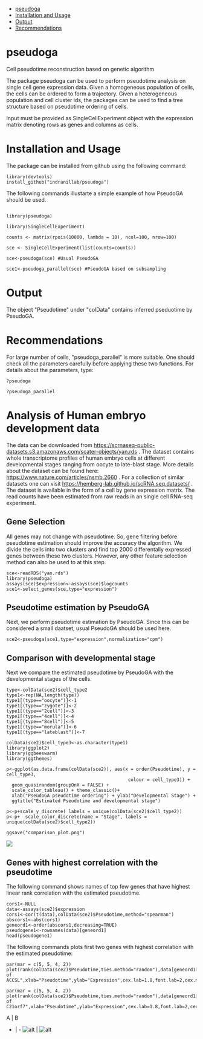 - [pseudoga](#pseudoga)
- [Installation and Usage](#usage-)
- [Output](#output)
- [Recommendations](#recommendations)


# pseudoga
Cell pseudotime reconstruction based on genetic algorithm

The package pseudoga can be used to perform pseudotime analysis on single
cell gene expression data. Given a homogeneous population of cells, the cells can be ordered
to form a trajectory. Given a heterogeneous population and cell cluster ids, the packages
can be used to find a tree structure based on pseudotime ordering of cells.

Input must be provided as SingleCellExperiment object with the expression matrix denoting rows as genes 
and columns as cells.


# Installation and Usage
The package can be installed from github using the following command:
```
library(devtools)
install_github("indranillab/pseudoga")
```
The following commands illustarte a simple example of how PseudoGA should be used.
```

library(pseudoga)

library(SingleCellExperiment)

counts <- matrix(rpois(10000, lambda = 10), ncol=100, nrow=100) 

sce <- SingleCellExperiment(list(counts=counts))

sce<-pseudoga(sce) #Usual PseudoGA

sce1<-pseudoga_parallel(sce) #PseudoGA based on subsampling 
```

# Output 

The object "Pseudotime" under "colData" contains inferred pseduotime by PseudoGA.

# Recommendations

For large number of cells, "pseudoga_parallel" is more suitable. One should check all the parameters carefully before applying these two functions.
For details about the parameters, type:
```
?pseudoga

?pseudoga_parallel
```


# Analysis of Human embryo development data

The data can be downloaded from <https://scrnaseq-public-datasets.s3.amazonaws.com/scater-objects/yan.rds> . The dataset contains whole transcriptome profiles of human embryo cells at different developmental stages ranging from oocyte to late-blast stage. More details about the dataset can be found here: <https://www.nature.com/articles/nsmb.2660> . For a collection of similar datasets one can visit <https://hemberg-lab.github.io/scRNA.seq.datasets/> . The dataset is available in the form of a cell by gene expression matrix. The read counts have been estimated from raw reads in an single cell RNA-seq experiment. 

## Gene Selection

All genes may not change with pseudotime. So, gene filtering before pseudotime estimation should improve the accuracy the algorithm. We divide the cells into two clusters and find top 2000 differentally expressed genes between these two clusters. However, any other feature selection method can also be used to at this step. 

```
sce<-readRDS("yan.rds")
library(pseudoga)
assays(sce)$expression<-assays(sce)$logcounts
sce1<-select_genes(sce,type="expression")
```

## Pseudotime estimation by PseudoGA

Next, we perform pseudotime estimation by PseudoGA. Since this can be considered a small daatset, usual PseudoGA should be used here.

```
sce2<-pseudoga(sce1,type="expression",normalization="cpm")

```

## Comparison with developmental stage

Next we compare the estimated pseudotime by PseudoGA with the developmental stages of the cells. 

```
type<-colData(sce2)$cell_type2
type1<-rep(NA,length(type))
type1[(type=="oocyte")]<-1
type1[(type=="zygote")]<-2
type1[(type=="2cell")]<-3
type1[(type=="4cell")]<-4
type1[(type=="8cell")]<-5
type1[(type=="morula")]<-6
type1[(type=="lateblast")]<-7

colData(sce2)$cell_type3<-as.character(type1)
library(ggplot2)
library(ggbeeswarm)
library(ggthemes)

p<-ggplot(as.data.frame(colData(sce2)), aes(x = order(Pseudotime), y = cell_type3, 
                                             colour = cell_type3)) +
  geom_quasirandom(groupOnX = FALSE) +
  scale_color_tableau() + theme_classic()+
  xlab("PseudoGA pseudotime ordering") + ylab("Developmental Stage") +
  ggtitle("Estimated Pseudotime and developmental stage")

p<-p+scale_y_discrete( labels = unique(colData(sce2)$cell_type2))
p<-p+  scale_color_discrete(name = "Stage", labels = unique(colData(sce2)$cell_type2))

ggsave("comparison_plot.png")
```

![](https://github.com/pronoymondal/pseudogadata/blob/main/comparison_plot.png)

## Genes with highest correlation with the pseudotime
The following command shows names of top few genes that have highest linear rank correlation with the estimated pseudotime. 

```
cors1<-NULL
data<-assays(sce2)$expression
cors1<-cor(t(data),colData(sce2)$Pseudotime,method="spearman")
abscors1<-abs(cors1)
geneord1<-order(abscors1,decreasing=TRUE)
pseudogene1<-rownames(data)[geneord1]
head(pseudogene1)

```
The following commands plots first two genes with highest correlation with the estimated pseudotime:
  
```
par(mar = c(5, 5, 4, 2))
plot(rank(colData(sce2)$Pseudotime,ties.method="random"),data[geneord1[1],],col="red",main="Expression of ACCSL",xlab="Pseudotime",ylab="Expression",cex.lab=1.8,font.lab=2,cex.main=2,cex.axis=2)

par(mar = c(5, 5, 4, 2))
plot(rank(colData(sce2)$Pseudotime,ties.method="random"),data[geneord1[2],],col="red",main="Expression of C21orf7",xlab="Pseudotime",ylab="Expression",cex.lab=1.8,font.lab=2,cex.main=2,cex.axis=2)

```
A | B
- | - 
  ![alt](https://github.com/pronoymondal/pseudogadata/blob/main/yan_gene1.png) | ![alt](https://github.com/pronoymondal/pseudogadata/blob/main/yan_gene2.png)






